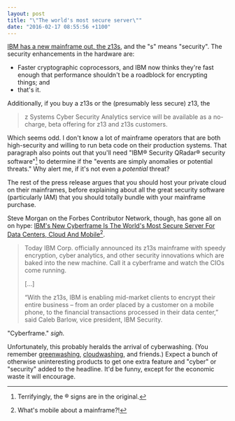 ```yaml
---
layout: post
title: "\"The world's most secure server\""
date: "2016-02-17 08:55:56 +1100"
---
```


[IBM has a new mainframe out, the z13s][ibm], and the "s" means "security". The security enhancements in the hardware are: 

* Faster cryptographic coprocessors, and IBM now thinks they're fast enough that performance shouldn't be a roadblock for encrypting things; and
* that's it. 

Additionally, if you buy a z13s or the (presumably less secure) z13, the 

> z Systems Cyber Security Analytics service will be available as a no-charge, beta offering for z13 and z13s customers.

Which seems odd. I don't know a lot of mainframe operators that are both high-security and willing to run beta code on their production systems.  That paragraph also points out that you'll need "IBM&reg; Security QRadar&reg; security software"[^reg] to determine if the "events are simply anomalies or potential threats." Why alert me, if it's not even a *potential* threat? 

The rest of the press release argues that you should host your private cloud on their mainframes, before explaining about all the great security software (particularly IAM) that you should totally bundle with your mainframe purchase. 

Steve Morgan on the Forbes Contributor Network, though, has gone all on on hype: [IBM's New Cyberframe Is The World's Most Secure Server For Data Centers, Cloud And Mobile][forbes][^mobile].

> Today IBM Corp. officially announced its z13s mainframe with speedy encryption, cyber analytics, and other security innovations which are baked into the new machine. Call it a cyberframe and watch the CIOs come running.
>
> [...]
>
> “With the z13s, IBM is enabling mid-market clients to encrypt their entire business – from an order placed by a customer on a mobile phone, to the financial transactions processed in their data center,” said Caleb Barlow, vice president, IBM Security.

"Cyberframe." *sigh.*

Unfortunately, this probably heralds the arrival of cyberwashing. (You remember [greenwashing][green], [cloudwashing][cloudw], and friends.) Expect a bunch of otherwise uninteresting products to get one extra feature and "cyber" or "security" added to the headline. It'd be funny, except for the economic waste it will encourage. 


[ibm]: http://www-03.ibm.com/press/us/en/pressrelease/49021.wss
[forbes]: http://www.forbes.com/sites/stevemorgan/2016/02/16/ibms-new-cyberframe-is-the-worlds-most-secure-server/#4304ce3368fa
[green]: https://en.wikipedia.org/wiki/Greenwashing
[cloudw]: http://www.informationweek.com/cloud/infrastructure-as-a-service/5-worst-cloud-washers-of-2011/d/d-id/1101805?
[^reg]: Terrifyingly, the &reg; signs are in the original.
[^mobile]: What's mobile about a mainframe?!
